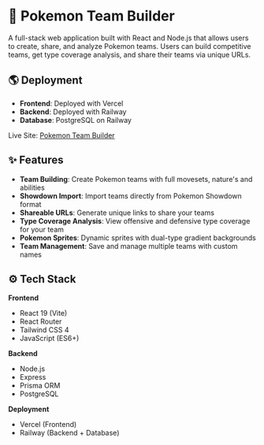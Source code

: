 # 🐾  Pokemon Team Builder

A full-stack web application built with React and Node.js that allows users to create, share, and analyze
Pokemon teams. Users can build competitive teams, get type coverage analysis, and share their teams via unique
URLs.

## 🌎 Deployment

- **Frontend**: Deployed with Vercel
- **Backend**: Deployed with Railway
- **Database**: PostgreSQL on Railway

Live Site: [Pokemon Team Builder](https://pokemon-team-puce.vercel.app)

## ✨ Features

- **Team Building**: Create Pokemon teams with full movesets, nature's and abilities
- **Showdown Import**: Import teams directly from Pokemon Showdown format
- **Shareable URLs**: Generate unique links to share your teams
- **Type Coverage Analysis**: View offensive and defensive type coverage for your team
- **Pokemon Sprites**: Dynamic sprites with dual-type gradient backgrounds
- **Team Management**: Save and manage multiple teams with custom names

## ⚙ Tech Stack

**Frontend**
- React 19 (Vite)
- React Router
- Tailwind CSS 4
- JavaScript (ES6+)

**Backend**
- Node.js
- Express
- Prisma ORM
- PostgreSQL

**Deployment**
- Vercel (Frontend)
- Railway (Backend + Database)
